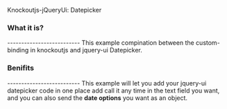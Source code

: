 Knockoutjs-jQueryUi: Datepicker

<h3>What it is?</h3>
--------------------------
This example compination between the custom-binding in knockoutjs and jquery-ui Datepicker.

<h3>Benifits</h3>
--------------------------
This example will let you add your jquery-ui datepicker code in one place add call it any time in the text field you want,
and you can also send the <b>date options</b> you want as an object.